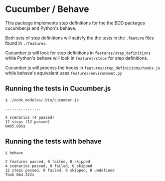 # Cucumber / Behave

This package implements step definitions for the the BDD packages cucumber.js and Python's behave.

Both sets of step definitions will satisfy the the tests in the `.feature` files found in `./features`.

Cucumber.js will look for step definitions in `features/step_definitions` while Python's behave will look in `features/steps` for step definitions.

Cucumber.js will process the hooks in `features/step_definitions/hooks.js` while behave's equivalent uses `features/environment.py`

## Running the tests in Cucumber.js

```
$ ./node_modules/.bin/cucumber-js
```

```
................

4 scenarios (4 passed)
12 steps (12 passed)
0m05.886s
```


## Running the tests with behave

```
$ behave
```

```
2 features passed, 0 failed, 0 skipped
4 scenarios passed, 0 failed, 0 skipped
12 steps passed, 0 failed, 0 skipped, 0 undefined
Took 0m4.322s
```